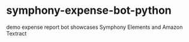 # symphony-expense-bot-python
demo expense report bot showcases Symphony Elements and Amazon Textract
